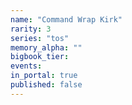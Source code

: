 ```yaml
---
name: "Command Wrap Kirk"
rarity: 3
series: "tos"
memory_alpha: ""
bigbook_tier:
events:
in_portal: true
published: false
---
```

